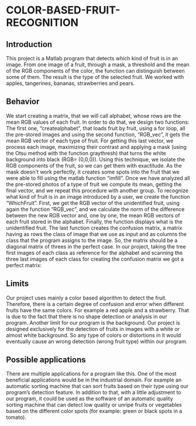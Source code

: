 # COLOR-BASED-FRUIT-RECOGNITION
## Introduction
This project is a Matlab program that detects which kind of fruit is in an image. From one image of a fruit, through a mask, a threshold and the mean of the RGB components of the color, the function can distinguish between some of them. The result is the type of the selected fruit. We worked with apples, tangerines, bananas, strawberries and pears. 

## Behavior

We start creating a matrix, that we will call alphabet, whose rows are the mean RGB values of each fruit. In order to do that, we design two functions: The first one, “createalphabet”, that loads fruit by fruit, using a for loop, all the pre-stored images and using the second function, “RGB_vec”, it gets the mean RGB vector of each type of fruit.
For getting this last vector, we process each image, maximizing their contrast and applying a mask (using the Otsu method with the function graythresh) that turns the white background into black (RGB= (0,0,0)). Using this technique, we isolate the RGB components of the fruit, so we can get them with exactitude. As the mask doesn't work perfectly, it creates some spots into the fruit that we were able to fill using the matlab function “imfill”. Once we have analyzed all the pre-stored photos of a type of fruit we compute its mean, getting the final vector, and we repeat this procedure with another group.
To recognize what kind of fruit is in an image introduced by a user, we create the function “WhichFruit”. First, we get the RGB vector of the unidentified fruit, using again the function “RGB_vec”, and we calculate the norm of the difference between the new RGB vector and, one by one, the mean RGB vectors of each fruit stored in the alphabet. Finally, the function displays what is the unidentified fruit. 
The last function creates the confusion matrix, a matrix having as rows the class of image that we use as input and as columns the class that the program assigns to the image. So, the matrix should be a diagonal matrix of threes in the perfect case. In our project, taking the tree first images of each class as reference for the alphabet and scanning the three last images of each class for creating the confusion matrix we got a perfect matrix:

	
## Limits
	
Our project uses mainly a color based algorithm to detect the fruit. Therefore, there is a certain degree of confusion and error when different fruits have the same colors. For example a red apple and a strawberry. That is due to the fact that there is no shape detection or analysis in our program. 
Another limit for our program is the background. Our project is designed exclusively for the detection of fruits in images with a white or almost white background. So any type of colors or distortions in it would eventually cause an wrong detection (wrong fruit type) within our program.  


## Possible applications
There are multiple applications for a program like this. One of the most beneficial applications would be in the industrial domain. For example an automatic sorting machine that can sort fruits based on their type using our program’s detection feature. In addition to that, with a little adjustment to our program, it could be used as the software of an automatic quality sorting machine that can detect low quality or unripe fruits or vegetables based on the different color spots (for example: green or black spots in a tomato).



